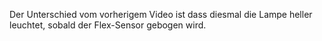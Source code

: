 Der Unterschied vom vorherigem Video ist dass diesmal die Lampe heller leuchtet, sobald der Flex-Sensor gebogen wird.
